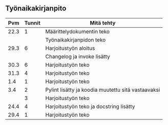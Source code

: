 ## Työnaikakirjanpito

| Pvm | Tunnit | Mitä tehty |
| --- | --- | --- |
| 22.3 | 1 | Määrittelydokumentin teko |
|  |  | Työnaikakirjanpidon teko |
| 29.3 | 6 | Harjoitustyön aloitus |
|  |  | Changelog ja invoke lisätty |
| 30.3 | 6 | Harjoitustyön teko |
| 31.3 | 4 | Harjoitustyön teko |
| 1.4 | 1 | Harjoitustyön teko |
| 3.4 | 2 | Pylint lisätty ja koodia muutettu sitä vastaavaksi |
|  | 3 | Harjoitustyön teko |
| 24.4 | 4 | Harjoitustyön teko ja docstring lisätty|
| 29.4 | 1 | Harjoitustyön teko |
